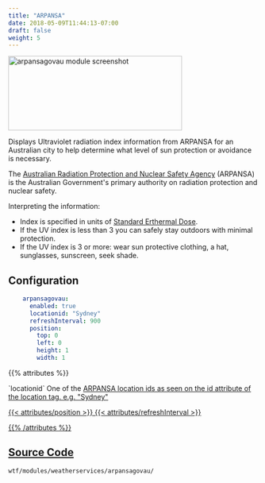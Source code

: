 ```yaml
---
title: "ARPANSA"
date: 2018-05-09T11:44:13-07:00
draft: false
weight: 5
---
```


<img class="screenshot" src="/imgs/modules/arpansa.png" width="350" height="150" alt="arpansagovau module screenshot" />

Displays Ultraviolet radiation index information from ARPANSA for an Australian city to help determine what level of sun protection or avoidance is necessary.

The [Australian Radiation Protection and Nuclear Safety Agency](https://www.arpansa.gov.au) (ARPANSA) is the Australian Government's primary authority on radiation protection and nuclear safety.

Interpreting the information:

* Index is specified in units of [Standard Erthermal Dose](https://www.arpansa.gov.au/services/monitoring/ultraviolet-radiation-monitoring/ultraviolet-radiation-dose/ultraviolet).
* If the UV index is less than 3 you can safely stay outdoors with minimal protection.
* If the UV index is 3 or more: wear sun protective clothing, a hat, sunglasses, sunscreen, seek shade.

## Configuration

```yaml
    arpansagovau:
      enabled: true
      locationid: "Sydney"
      refreshInterval: 900
      position:
        top: 0
        left: 0
        height: 1
        width: 1
```
{{% attributes %}}
  <tr>
    <td>`locationid`</td>
    <td>One of the <a href="https://uvdata.arpansa.gov.au/xml/uvvalues.xml">ARPANSA location ids as seen on the id attribute of the location tag. e.g. "Sydney"</td>
  </tr>

  {{< attributes/position >}}
  {{< attributes/refreshInterval >}}

{{% /attributes %}}

## Source Code

```bash
wtf/modules/weatherservices/arpansagovau/
```
